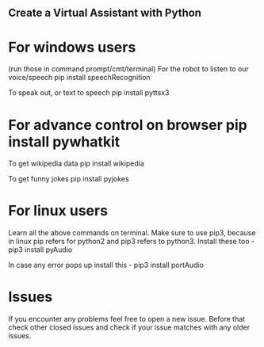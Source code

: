## Create a Virtual Assistant with Python

# For windows users
(run those in command prompt/cmt/terminal) For the robot to listen to our voice/speech pip install speechRecognition

To speak out, or text to speech pip install pyttsx3

# For advance control on browser pip install pywhatkit

To get wikipedia data pip install wikipedia

To get funny jokes pip install pyjokes

# For linux users
Learn all the above commands on terminal. Make sure to use pip3, because in linux pip refers for python2 and pip3 refers to python3. Install these too - pip3 install pyAudio

In case any error pops up install this - pip3 install portAudio

# Issues
If you encounter any problems feel free to open a new issue. Before that check other closed issues and check if your issue matches with any older issues.
